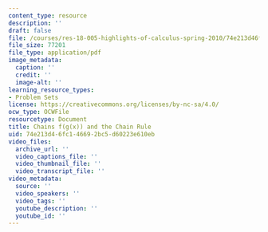 ```yaml
---
content_type: resource
description: ''
draft: false
file: /courses/res-18-005-highlights-of-calculus-spring-2010/74e213d46fc146692bc5d60223e610eb_MITRES18_05S10_Chains_fgx_Chain_Rule.pdf
file_size: 77201
file_type: application/pdf
image_metadata:
  caption: ''
  credit: ''
  image-alt: ''
learning_resource_types:
- Problem Sets
license: https://creativecommons.org/licenses/by-nc-sa/4.0/
ocw_type: OCWFile
resourcetype: Document
title: Chains f(g(x)) and the Chain Rule
uid: 74e213d4-6fc1-4669-2bc5-d60223e610eb
video_files:
  archive_url: ''
  video_captions_file: ''
  video_thumbnail_file: ''
  video_transcript_file: ''
video_metadata:
  source: ''
  video_speakers: ''
  video_tags: ''
  youtube_description: ''
  youtube_id: ''
---
```

